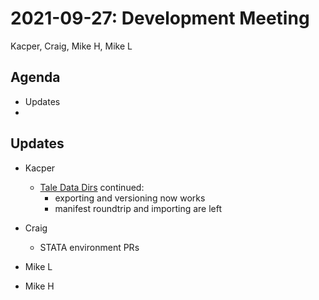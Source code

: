 2021-09-27: Development Meeting
===============================
Kacper, Craig, Mike H, Mike L

Agenda
------
* Updates
* 

Updates
-------
* Kacper
    * [Tale Data Dirs](https://github.com/whole-tale/girder_wholetale/pull/502) continued:
        * exporting and versioning now works
        * manifest roundtrip and importing are left

* Craig
    * STATA environment PRs

* Mike L

* Mike H
